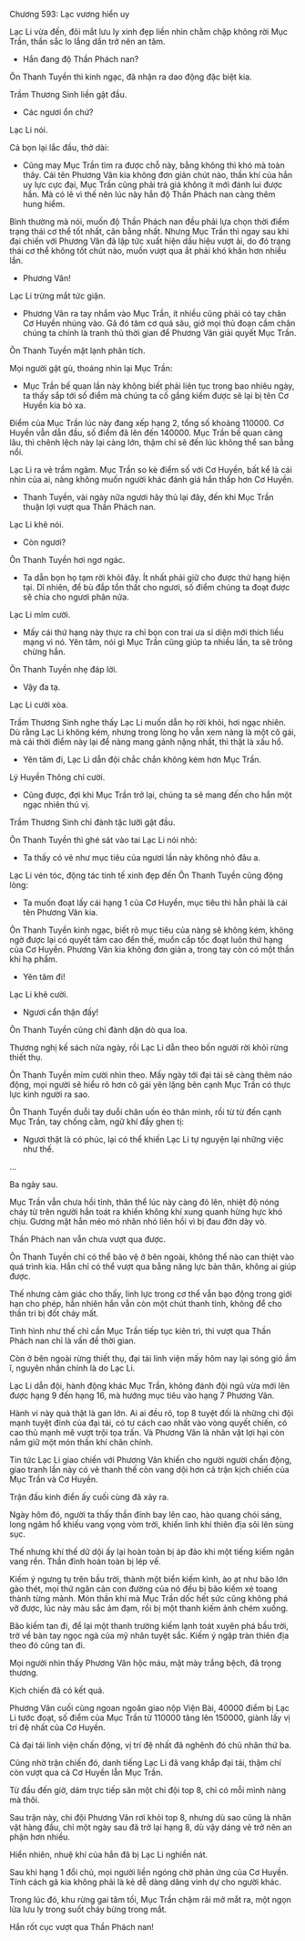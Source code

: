 




Chương 593: Lạc vương hiển uy


Lạc Li vừa đến, đôi mắt lưu ly xinh đẹp liền nhìn chằm chặp không rời Mục Trần, thần sắc lo lắng dần trở nên an tâm.

- Hắn đang độ Thần Phách nan?

Ôn Thanh Tuyền thì kinh ngạc, đã nhận ra dao động đặc biệt kia.

Trầm Thương Sinh liền gật đầu.

- Các ngươi ổn chứ?

Lạc Li nói.

Cả bọn lại lắc đầu, thở dài:

- Cũng may Mục Trần tìm ra được chỗ này, bằng không thì khó mà toàn thây. Cái tên Phương Vân kia không đơn giản chút nào, thần khí của hắn uy lực cực đại, Mục Trần cũng phải trả giá không ít mới đánh lui được hắn. Mà có lẽ vì thế nên lúc này hắn độ Thần Phách nan càng thêm hung hiểm.

Bình thường mà nói, muốn độ Thần Phách nan đều phải lựa chọn thời điểm trạng thái cơ thể tốt nhất, cân bằng nhất. Nhưng Mục Trần thì ngay sau khi đại chiến với Phương Vân đã lập tức xuất hiện dấu hiệu vượt ải, do đó trạng thái cơ thể không tốt chút nào, muốn vượt qua ắt phải khó khăn hơn nhiều lần.

- Phương Vân!

Lạc Li trừng mắt tức giận.

- Phương Vân ra tay nhắm vào Mục Trần, ít nhiều cũng phải có tay chân Cơ Huyền nhúng vào. Gã đó tâm cơ quá sâu, giở mọi thủ đoạn cầm chân chúng ta chính là tranh thủ thời gian để Phương Vân giải quyết Mục Trần.

Ôn Thanh Tuyền mặt lạnh phân tích.

Mọi người gật gù, thoáng nhìn lại Mục Trần:

- Mục Trần bế quan lần này không biết phải liên tục trong bao nhiêu ngày, ta thấy sắp tới số điểm mà chúng ta cố gắng kiếm được sẽ lại bị tên Cơ Huyền kia bỏ xa.

Điểm của Mục Trần lúc này đang xếp hạng 2, tổng số khoảng 110000. Cơ Huyền vẫn dẫn đầu, số điểm đã lên đến 140000. Mục Trần bế quan càng lâu, thì chênh lệch này lại càng lớn, thậm chí sẽ đến lúc không thể san bằng nổi.

Lạc Li ra vẻ trầm ngâm. Mục Trần so kè điểm số với Cơ Huyền, bất kể là cái nhìn của ai, nàng không muốn người khác đánh giá hắn thấp hơn Cơ Huyền.

- Thanh Tuyền, vài ngày nữa ngươi hãy thủ lại đây, đến khi Mục Trần thuận lợi vượt qua Thần Phách nan.

Lạc Li khẽ nói.

- Còn ngươi?

Ôn Thanh Tuyền hơi ngơ ngác.

- Ta dẫn bọn họ tạm rời khỏi đây. Ít nhất phải giữ cho được thứ hạng hiện tại. Dĩ nhiên, để bù đắp tổn thất cho ngươi, số điểm chúng ta đoạt được sẽ chia cho ngươi phân nửa.

Lạc Li mỉm cười.

- Mấy cái thứ hạng này thực ra chỉ bọn con trai ưa sỉ diện mới thích liều mạng vì nó. Yên tâm, nói gì Mục Trần cũng giúp ta nhiều lần, ta sẽ trông chừng hắn.

Ôn Thanh Tuyền nhẹ đáp lời.

- Vậy đa tạ.

Lạc Li cười xòa.

Trầm Thương Sinh nghe thấy Lạc Li muốn dẫn họ rời khỏi, hơi ngạc nhiên. Dù rằng Lạc Li không kém, nhưng trong lòng họ vẫn xem nàng là một cô gái, mà cái thời điểm này lại để nàng mang gánh nặng nhất, thì thật là xấu hổ.

- Yên tâm đi, Lạc Li dẫn đội chắc chắn không kém hơn Mục Trần.

Lý Huyền Thông chỉ cười.

- Cũng được, đợi khi Mục Trần trở lại, chúng ta sẽ mang đến cho hắn một ngạc nhiên thú vị.

Trầm Thương Sinh chỉ đành tặc lưỡi gật đầu.

Ôn Thanh Tuyền thì ghé sát vào tai Lạc Li nói nhỏ:

- Ta thấy có vẻ như mục tiêu của ngươi lần này không nhỏ đâu a.

Lạc Li vén tóc, động tác tinh tế xinh đẹp đến Ôn Thanh Tuyền cũng động lòng:

- Ta muốn đoạt lấy cái hạng 1 của Cơ Huyền, mục tiêu thì hẳn phải là cái tên Phương Vân kia.

Ôn Thanh Tuyền kinh ngạc, biết rõ mục tiêu của nàng sẽ không kém, không ngờ được lại có quyết tâm cao đến thế, muốn cấp tốc đoạt luôn thứ hạng của Cơ Huyền. Phương Vân kia không đơn giản a, trong tay còn có một thần khí hạ phẩm.

- Yên tâm đi!

Lạc Li khẽ cười.

- Ngươi cẩn thận đấy!

Ôn Thanh Tuyền cũng chỉ đành dặn dò qua loa.

Thương nghị kế sách nửa ngày, rồi Lạc Li dẫn theo bốn người rời khỏi rừng thiết thụ.

Ôn Thanh Tuyền mỉm cười nhìn theo. Mấy ngày tới đại tái sẽ càng thêm náo động, mọi người sẽ hiểu rõ hơn cô gái yên lặng bên cạnh Mục Trần có thực lực kinh người ra sao.

Ôn Thanh Tuyền duỗi tay duỗi chân uốn éo thân mình, rồi từ từ đến cạnh Mục Trần, tay chống cằm, ngữ khí đầy ghen tị:

- Ngươi thật là có phúc, lại có thể khiến Lạc Li tự nguyện lại những việc như thế.

...

Ba ngày sau.

Mục Trần vẫn chưa hồi tỉnh, thân thể lúc này càng đỏ lên, nhiệt độ nóng cháy từ trên người hắn toát ra khiến không khí xung quanh hừng hực khó chịu. Gương mặt hắn méo mó nhăn nhó liên hồi vì bị đau đớn dày vò.

Thần Phách nan vẫn chưa vượt qua được.

Ôn Thanh Tuyền chỉ có thể bảo vệ ở bên ngoài, không thể nào can thiệt vào quá trình kia. Hắn chỉ có thể vượt qua bẳng năng lực bản thân, không ai giúp được.

Thế nhưng cảm giác cho thấy, linh lực trong cơ thể vẫn bạo động trong giới hạn cho phép, hẳn nhiên hắn vẫn còn một chút thanh tỉnh, không để cho thần trí bị đốt cháy mất.

Tình hình như thế chỉ cần Mục Trần tiếp tục kiên trì, thì vượt qua Thần Phách nan chỉ là vấn đề thời gian.

Còn ở bên ngoài rừng thiết thụ, đại tái linh viện mấy hôm nay lại sóng gió ầm ĩ, nguyên nhân chính là do Lạc Li.

Lạc Li dẫn đội, hành động khác Mục Trần, không đánh đội ngũ vừa mới lên được hạng 9 đến hạng 16, mà hướng mục tiêu vào hạng 7 Phương Vân.

Hành vi này quả thật là gan lớn. Ai ai đều rõ, top 8 tuyệt đối là những chi đội mạnh tuyệt đỉnh của đại tái, có tư cách cao nhất vào vòng quyết chiến, có cao thủ mạnh mẽ vượt trội tọa trấn. Và Phương Vân là nhân vật lợi hại còn nắm giữ một món thần khí chân chính.

Tin tức Lạc Li giao chiến với Phương Vân khiến cho người người chấn động, giao tranh lần này có vẻ thanh thế còn vang dội hơn cả trận kịch chiến của Mục Trần và Cơ Huyền.

Trận đấu kinh điển ấy cuối cùng đã xảy ra.

Ngày hôm đó, người ta thấy thần đỉnh bay lên cao, hào quang chói sáng, long ngâm hổ khiếu vang vọng vòm trời, khiến linh khí thiên địa sôi lên sùng sục.

Thế nhưng khí thế dữ dội ấy lại hoàn toàn bị áp đảo khi một tiếng kiếm ngân vang rền. Thần đỉnh hoàn toàn bị lép vế.

Kiếm ý ngưng tụ trên bầu trời, thành một biển kiếm kình, ào ạt như bão lớn gào thét, mọi thứ ngăn cản con đường của nó đều bị bão kiếm xé toang thành từng mảnh. Món thần khí mà Mục Trần dốc hết sức cũng không phá vỡ được, lúc này màu sắc ảm đạm, rồi bị một thanh kiếm ảnh chém xuống.

Bão kiếm tan đi, để lại một thanh trường kiếm lạnh toát xuyên phá bầu trời, trở về bàn tay ngọc ngà của mỹ nhân tuyệt sắc. Kiếm ý ngập tràn thiên địa theo đó cũng tan đi.

Mọi người nhìn thấy Phương Vân hộc máu, mặt mày trắng bệch, đã trọng thương.

Kịch chiến đã có kết quả.

Phương Vân cuối cùng ngoan ngoãn giao nộp Viện Bài, 40000 điểm bị Lạc Li tước đoạt, số điểm của Mục Trần từ 110000 tăng lên 150000, giành lấy vị trí đệ nhất của Cơ Huyền.

Cả đại tái linh viện chấn động, vị trí đệ nhất đã nghênh đó chủ nhân thứ ba.

Cũng nhờ trận chiến đó, danh tiếng Lạc Li đã vang khắp đại tái, thậm chí còn vượt qua cả Cơ Huyền lẫn Mục Trần.

Từ đầu đến giờ, dám trực tiếp săn một chi đội top 8, chỉ có mỗi mình nàng mà thôi.

Sau trận này, chi đội Phương Vân rơi khỏi top 8, nhưng dù sao cũng là nhân vật hàng đầu, chỉ một ngày sau đã trở lại hạng 8, dù vậy dáng vẻ trở nên an phận hơn nhiều.

Hiển nhiên, nhuệ khí của hắn đã bị Lạc Li nghiền nát.

Sau khi hạng 1 đổi chủ, mọi người liền ngóng chờ phản ứng của Cơ Huyền. Tính cách gã kia không phải là kẻ dễ dàng dâng vinh dự cho người khác.

Trong lúc đó, khu rừng gai tăm tối, Mục Trần chậm rãi mở mắt ra, một ngọn lửa lưu ly trong suốt cháy bừng trong mắt.

Hắn rốt cục vượt qua Thần Phách nan!




